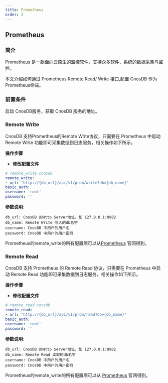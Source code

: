 ```yaml
---
title: Prometheus
order: 3
---
```


## Prometheus

### 简介

Prometheus 是一款面向云原生的监控软件，支持众多软件、系统的数据采集与监控。

本文介绍如何通过 Prometheus Remote Read/ Write 接口,配置 CnosDB 作为Prometheus终端。

### 前置条件

启动 CnosDB服务，获取 CnosDB 服务的地址。

### Remote Write

CnosDB 支持Prometheus的Remote Write协议，只需要在 Prometheus 中启动 Remote Write 功能即可采集数据到日志服务，相关操作如下所示。

**操作步骤**

- **修改配置文件**
```yaml
# remote_write cnosdb
remote_write:
- url: "http://{db_url}/api/v1/prom/write?db={db_name}"
basic_auth:
username: 'root'
password: ''
```
**参数说明**:

```
db_url: CnosDB 的Http Server地址，如 127.0.0.1:8902
db_name: Remote Write 写入的db名字
username: CnosDB 中用户的用户名
password: CnosDB 中用户的用户密码
```

Prometheus的remote_write的所有配置项可以从[Prometheus](https://prometheus.io/docs/prometheus/latest/configuration/configuration/?spm=a2c4g.11186623.0.0.231f780eoLUxCY#remote_write)
官网得到。


### Remote Read
CnosDB 支持 Prometheus 的 Remote Read 协议，只需要在 Prometheus 中启动 Remote Read 功能即可采集数据到日志服务，相关操作如下所示。

**操作步骤**

- **修改配置文件**
```yaml
# remote_read cnosdb
remote_read:
- url: "http://{db_url}/api/v1/prom/read?db={db_name}"
basic_auth:
username: 'root'
password: ''
```
**参数说明**:

```
db_url: CnosDB 的Http Server地址，如 127.0.0.1:8902
db_name: Remote Read 读取的db名字
username: CnosDB 中用户的用户名
password: CnosDB 中用户的用户密码
```

Prometheus的remote_write的所有配置项可以从
[Prometheus](https://prometheus.io/docs/prometheus/latest/configuration/configuration/#remote_read)
官网得到。